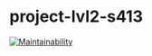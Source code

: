 # project-lvl2-s413
[![Maintainability](https://api.codeclimate.com/v1/badges/99c7abdbe556b5cbe9da/maintainability)](https://codeclimate.com/github/soulle/project-lvl2-s413/maintainability)
